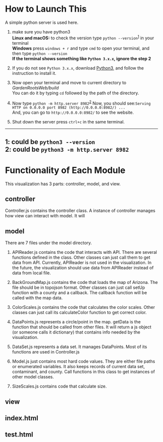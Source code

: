# How to Launch This
A simple python server is used here.
1. make sure you have python3  
**Linux and macOS:** to check the version type `python --version`<sup>[1](#myfootnote1)</sup> in your terminal  
**Windows** press `windows + r` and type `cmd` to open your terminal, and then type `python --version`  
**If the terminal shows something like `Python 3.x.x`, ignore the step 2**  

2. If you do not see `Python 3.x.x`, download [Python3](https://www.python.org/), and follow the instruction to install it.  

3. Now open your terminal and move to current directory to *GardenRootsWeb/build*  
You can do it by typing `cd` followed by the path of the directory.  

4. Now type `python -m http.server 8982`<sup>[2](#myfootnote2)</sup>
  Now, you should see:`Serving HTTP on 0.0.0.0 port 8982 (http://0.0.0.0:8982/) ...`  
  And, you can go to `http://0.0.0.0:8982/` to see the website.

5. Shut down the server
 press `ctrl+c` in the same terminal.

------------------------------------------------------------
<a name="myfootnote1">1</a>: could be `python3 --version`  
<a name="myfootnote2">2</a>: could be `python3 -m http.server 8982`  
--------------------------------------------------------------
# Functionality of Each Module
This visualization has 3 parts: controller, model, and view.  
## controller
Controller.js contains the controller class. A instance of controller manages how view can interact with 
model. It will   
  
## model
There are 7 files under the model directory.
1. APIReader.js contains the code that interacts with API. There are several functions defined in the class. Other classes
can just call them to get data from API. Currently, APIReader is not used in the visualization.
In the future, the visualization should use data from APIReader instead of data from local file. 

2. BackGroundMap.js contains the code that loads the map of Arizona. The file should be in topojson format. Other classes can 
just call setUp function with a county and a callback. The callback function will be called with the map data.

3. ColorScales.js contains the code that calculates the color scales. Other classes can just call its calculateColor 
function to get correct color.

4. DataPoints.js represents a circle/point in the map. getData is the function that should be called from other files. 
It will return a js object (or someone calls it dictionary) that contains info needed by the visualization. 

5. DataSet.js represents a data set. It manages DataPoints. Most of its functions are used in Controller.js

6. Model.js just contains most hard code values. They are either file paths or enumerated variables. 
It also keeps records of current data set, contaminant, and county. Call functions in this class to get instances of other model classes.

7. SizeScales.js contains code that calculate size.  
## view 

## index.html   



## test.html  
